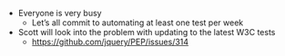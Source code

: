 * Everyone is very busy
  * Let’s all commit to automating at least one test per week
* Scott will look into the problem with updating to the latest W3C tests
  * https://github.com/jquery/PEP/issues/314
